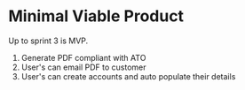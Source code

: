 # Minimal Viable Product 

Up to sprint 3 is MVP. 
1. Generate PDF compliant with ATO 
2. User's can email PDF to customer 
3. User's can create accounts and auto populate their details 